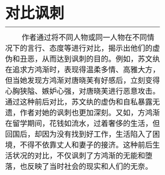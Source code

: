<font size=7>**对比讽刺**</font>

---

<font size=5>&nbsp;&nbsp;&nbsp;&nbsp;&nbsp;&nbsp;&nbsp;&nbsp;作者通过将不同人物或同一人物在不同情况下的言行、态度等进行对比，揭示出他们的虚伪和丑恶，从而达到讽刺的目的。例如，苏文纨在追求方鸿渐时，表现得温柔多情、高雅大方，但当她发现方鸿渐对唐晓芙有好感后，立刻变得心胸狭隘、嫉妒心强，对唐晓芙进行恶意攻击。通过这种前后对比，苏文纨的虚伪和自私暴露无遗，作者对她的讽刺也更加深刻。又如，方鸿渐在留学期间，花钱如流水，过着奢侈的生活，但回国后，却因为没有找到好工作，生活陷入了困境，不得不依靠丈人和妻子的接济。这种前后生活状况的对比，不仅讽刺了方鸿渐的无能和堕落，也反映了当时社会的现实和人们的无奈。
